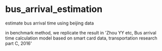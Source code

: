 # bus_arrival_estimation
estimate bus arrival time using beijing data

in benchmark method, we replicate the result in 'Zhou YY etc, Bus arrival time calculation model based on smart card data, transportation research part C, 2016'
